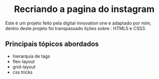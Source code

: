 <h1 align="center"> Recriando a pagina do instagram </h1>


<p>Este é um projeto feito pela digital innovation one e adaptado por mim, dentro deste projeto foi transpassado lições sobre : HTML5 e CSS3. </p>
<p>
<h2>Principais tópicos abordados</h2>
<ul align="left">
  <li>hierarquia de tags</li>
  <li>flex-layout</li>
  <li>grid-layout</li>
  <li>css tricks</li>
</ul>

</p>